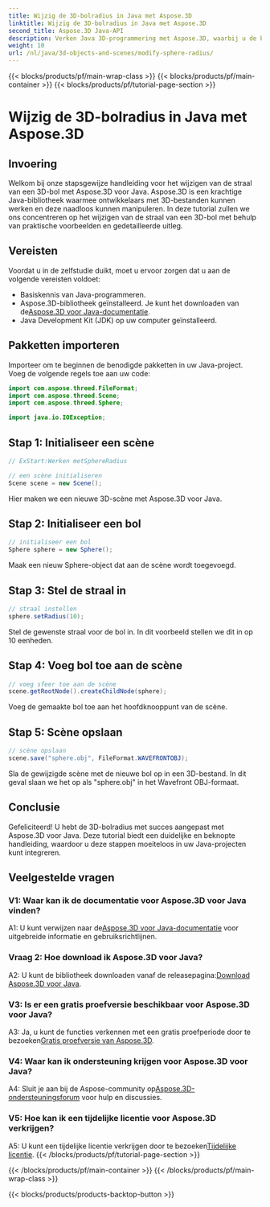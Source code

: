 ```yaml
---
title: Wijzig de 3D-bolradius in Java met Aspose.3D
linktitle: Wijzig de 3D-bolradius in Java met Aspose.3D
second_title: Aspose.3D Java-API
description: Verken Java 3D-programmering met Aspose.3D, waarbij u de bolradius moeiteloos wijzigt. Download nu voor een naadloze 3D-ontwikkelervaring.
weight: 10
url: /nl/java/3d-objects-and-scenes/modify-sphere-radius/
---
```


{{< blocks/products/pf/main-wrap-class >}}
{{< blocks/products/pf/main-container >}}
{{< blocks/products/pf/tutorial-page-section >}}

# Wijzig de 3D-bolradius in Java met Aspose.3D

## Invoering

Welkom bij onze stapsgewijze handleiding voor het wijzigen van de straal van een 3D-bol met Aspose.3D voor Java. Aspose.3D is een krachtige Java-bibliotheek waarmee ontwikkelaars met 3D-bestanden kunnen werken en deze naadloos kunnen manipuleren. In deze tutorial zullen we ons concentreren op het wijzigen van de straal van een 3D-bol met behulp van praktische voorbeelden en gedetailleerde uitleg.

## Vereisten

Voordat u in de zelfstudie duikt, moet u ervoor zorgen dat u aan de volgende vereisten voldoet:

- Basiskennis van Java-programmeren.
-  Aspose.3D-bibliotheek geïnstalleerd. Je kunt het downloaden van de[Aspose.3D voor Java-documentatie](https://reference.aspose.com/3d/java/).
- Java Development Kit (JDK) op uw computer geïnstalleerd.

## Pakketten importeren

Importeer om te beginnen de benodigde pakketten in uw Java-project. Voeg de volgende regels toe aan uw code:

```java
import com.aspose.threed.FileFormat;
import com.aspose.threed.Scene;
import com.aspose.threed.Sphere;

import java.io.IOException;
```

## Stap 1: Initialiseer een scène

```java
// ExStart:Werken metSphereRadius

// een scène initialiseren
Scene scene = new Scene();
```

Hier maken we een nieuwe 3D-scène met Aspose.3D voor Java.

## Stap 2: Initialiseer een bol

```java
// initialiseer een bol
Sphere sphere = new Sphere();
```

Maak een nieuw Sphere-object dat aan de scène wordt toegevoegd.

## Stap 3: Stel de straal in

```java
// straal instellen
sphere.setRadius(10);
```

Stel de gewenste straal voor de bol in. In dit voorbeeld stellen we dit in op 10 eenheden.

## Stap 4: Voeg bol toe aan de scène

```java
// voeg sfeer toe aan de scène
scene.getRootNode().createChildNode(sphere);
```

Voeg de gemaakte bol toe aan het hoofdknooppunt van de scène.

## Stap 5: Scène opslaan

```java
// scène opslaan
scene.save("sphere.obj", FileFormat.WAVEFRONTOBJ);
```

Sla de gewijzigde scène met de nieuwe bol op in een 3D-bestand. In dit geval slaan we het op als "sphere.obj" in het Wavefront OBJ-formaat.

## Conclusie

Gefeliciteerd! U hebt de 3D-bolradius met succes aangepast met Aspose.3D voor Java. Deze tutorial biedt een duidelijke en beknopte handleiding, waardoor u deze stappen moeiteloos in uw Java-projecten kunt integreren.

## Veelgestelde vragen

### V1: Waar kan ik de documentatie voor Aspose.3D voor Java vinden?

 A1: U kunt verwijzen naar de[Aspose.3D voor Java-documentatie](https://reference.aspose.com/3d/java/) voor uitgebreide informatie en gebruiksrichtlijnen.

### Vraag 2: Hoe download ik Aspose.3D voor Java?

 A2: U kunt de bibliotheek downloaden vanaf de releasepagina:[Download Aspose.3D voor Java](https://releases.aspose.com/3d/java/).

### V3: Is er een gratis proefversie beschikbaar voor Aspose.3D voor Java?

 A3: Ja, u kunt de functies verkennen met een gratis proefperiode door te bezoeken[Gratis proefversie van Aspose.3D](https://releases.aspose.com/).

### V4: Waar kan ik ondersteuning krijgen voor Aspose.3D voor Java?

 A4: Sluit je aan bij de Aspose-community op[Aspose.3D-ondersteuningsforum](https://forum.aspose.com/c/3d/18) voor hulp en discussies.

### V5: Hoe kan ik een tijdelijke licentie voor Aspose.3D verkrijgen?

 A5: U kunt een tijdelijke licentie verkrijgen door te bezoeken[Tijdelijke licentie](https://purchase.aspose.com/temporary-license/).
{{< /blocks/products/pf/tutorial-page-section >}}

{{< /blocks/products/pf/main-container >}}
{{< /blocks/products/pf/main-wrap-class >}}

{{< blocks/products/products-backtop-button >}}
